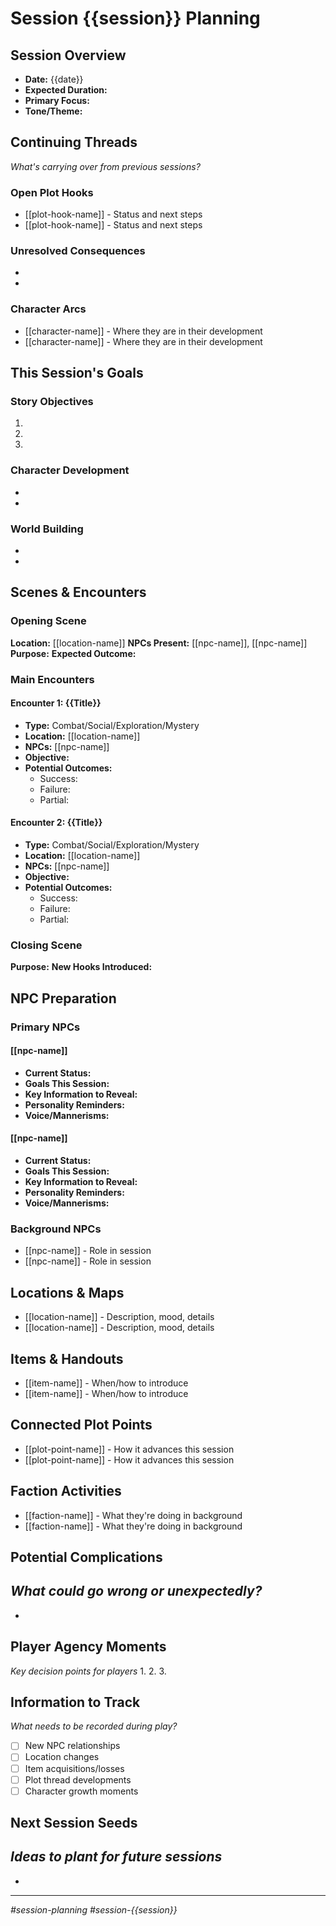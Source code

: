 # Session {{session}} Planning

## Session Overview
- **Date:** {{date}}
- **Expected Duration:** 
- **Primary Focus:** 
- **Tone/Theme:** 

## Continuing Threads
*What's carrying over from previous sessions?*

### Open Plot Hooks
- [[plot-hook-name]] - Status and next steps
- [[plot-hook-name]] - Status and next steps

### Unresolved Consequences
- 
- 

### Character Arcs
- [[character-name]] - Where they are in their development
- [[character-name]] - Where they are in their development

## This Session's Goals

### Story Objectives
1. 
2. 
3. 

### Character Development
- 
- 

### World Building
- 
- 

## Scenes & Encounters

### Opening Scene
**Location:** [[location-name]]
**NPCs Present:** [[npc-name]], [[npc-name]]
**Purpose:** 
**Expected Outcome:** 

### Main Encounters
#### Encounter 1: {{Title}}
- **Type:** Combat/Social/Exploration/Mystery
- **Location:** [[location-name]]
- **NPCs:** [[npc-name]]
- **Objective:** 
- **Potential Outcomes:**
  - Success: 
  - Failure: 
  - Partial: 

#### Encounter 2: {{Title}}
- **Type:** Combat/Social/Exploration/Mystery
- **Location:** [[location-name]]
- **NPCs:** [[npc-name]]
- **Objective:** 
- **Potential Outcomes:**
  - Success: 
  - Failure: 
  - Partial: 

### Closing Scene
**Purpose:** 
**New Hooks Introduced:** 

## NPC Preparation

### Primary NPCs
#### [[npc-name]]
- **Current Status:** 
- **Goals This Session:** 
- **Key Information to Reveal:** 
- **Personality Reminders:** 
- **Voice/Mannerisms:** 

#### [[npc-name]]
- **Current Status:** 
- **Goals This Session:** 
- **Key Information to Reveal:** 
- **Personality Reminders:** 
- **Voice/Mannerisms:** 

### Background NPCs
- [[npc-name]] - Role in session
- [[npc-name]] - Role in session

## Locations & Maps
- [[location-name]] - Description, mood, details
- [[location-name]] - Description, mood, details

## Items & Handouts
- [[item-name]] - When/how to introduce
- [[item-name]] - When/how to introduce

## Connected Plot Points
- [[plot-point-name]] - How it advances this session
- [[plot-point-name]] - How it advances this session

## Faction Activities
- [[faction-name]] - What they're doing in background
- [[faction-name]] - What they're doing in background

## Potential Complications
*What could go wrong or unexpectedly?*
- 
- 

## Player Agency Moments
*Key decision points for players*
1. 
2. 
3. 

## Information to Track
*What needs to be recorded during play?*
- [ ] New NPC relationships
- [ ] Location changes
- [ ] Item acquisitions/losses
- [ ] Plot thread developments
- [ ] Character growth moments

## Next Session Seeds
*Ideas to plant for future sessions*
- 
- 

---
*#session-planning #session-{{session}}*